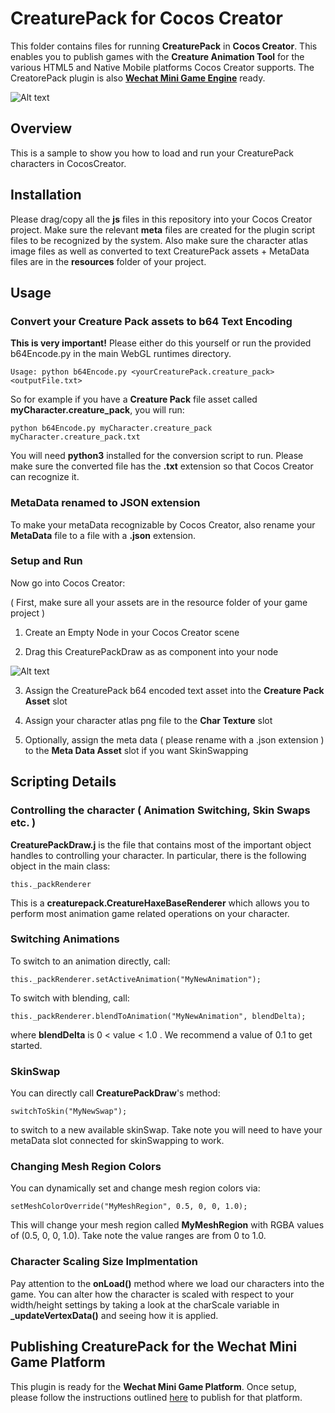 # CreaturePack for Cocos Creator

This folder contains files for running **CreaturePack** in **Cocos Creator**. This enables you to publish games with the **Creature Animation Tool** for the various HTML5 and Native Mobile platforms Cocos Creator supports. The CreatorePack plugin is also [**Wechat Mini Game Engine**](https://developers.weixin.qq.com/minigame/en/introduction/) ready. 

![Alt text](https://raw.githubusercontent.com/kestrelm/Creature_WebGL/master/CocosCreator/cocos_creator1.png)

## Overview

This is a sample to show you how to load and run your CreaturePack characters in CocosCreator.

## Installation

Please drag/copy all the **js** files in this repository into your Cocos Creator project. Make sure the relevant **meta** files are created for the plugin script files to be recognized by the system. Also make sure the character atlas image files as well as converted to text CreaturePack assets + MetaData files are in the **resources** folder of your project.

## Usage

### Convert your Creature Pack assets to b64 Text Encoding

**This is very important!** Please either do this yourself or run the provided b64Encode.py in the main WebGL runtimes directory.

``Usage: python b64Encode.py <yourCreaturePack.creature_pack> <outputFile.txt>``

So for example if you have a **Creature Pack** file asset called **myCharacter.creature_pack**, you will run:

``python b64Encode.py myCharacter.creature_pack myCharacter.creature_pack.txt``

You will need **python3** installed for the conversion script to run. Please make sure the converted file has the **.txt** extension so that Cocos Creator can recognize it.

### MetaData renamed to JSON extension

To make your metaData recognizable by Cocos Creator, also rename your **MetaData** file to a file with a **.json** extension.

### Setup and Run

Now go into Cocos Creator:

( First, make sure all your assets are in the resource folder of your game project )

1. Create an Empty Node in your Cocos Creator scene

2. Drag this CreaturePackDraw as as component into your node 

![Alt text](https://raw.githubusercontent.com/kestrelm/Creature_WebGL/master/CocosCreator/cocos_creator2.png)

3. Assign the CreaturePack b64 encoded text asset into the **Creature Pack Asset** slot

4. Assign your character atlas png file to the **Char Texture** slot

5. Optionally, assign the meta data ( please rename with a .json extension ) to the **Meta Data Asset** slot if you want SkinSwapping

## Scripting Details

### Controlling the character ( Animation Switching, Skin Swaps etc. )

**CreaturePackDraw.j** is the file that contains most of the important object handles to controlling your character. In particular, there is the following object in the main class:

``this._packRenderer``

This is a **creaturepack.CreatureHaxeBaseRenderer** which allows you to perform most animation game related operations on your character.

### Switching Animations

To switch to an animation directly, call:

``this._packRenderer.setActiveAnimation("MyNewAnimation");``

To switch with blending, call:

``this._packRenderer.blendToAnimation("MyNewAnimation", blendDelta);``

where **blendDelta** is 0 < value < 1.0 . We recommend a value of 0.1 to get started.

### SkinSwap

You can directly call **CreaturePackDraw**'s method:

``switchToSkin("MyNewSwap");``

to switch to a new available skinSwap. Take note you will need to have your metaData slot connected for skinSwapping to work.

### Changing Mesh Region Colors

You can dynamically set and change mesh region colors via:

``setMeshColorOverride("MyMeshRegion", 0.5, 0, 0, 1.0);``

This will change your mesh region called **MyMeshRegion** with RGBA values of (0.5, 0, 0, 1.0). Take note the value ranges are from 0 to 1.0.

### Character Scaling Size Implmentation

Pay attention to the **onLoad()** method where we load our characters into the game. You can alter how the character is scaled with respect to your width/height settings by taking a look at the charScale variable in **_updateVertexData()** and seeing how it is applied.

## Publishing CreaturePack for the Wechat Mini Game Platform

This plugin is ready for the **Wechat Mini Game Platform**. Once setup, please follow the instructions outlined [here](https://docs.cocos2d-x.org/creator/manual/en/publish/publish-wechatgame.html) to publish for that platform.

    